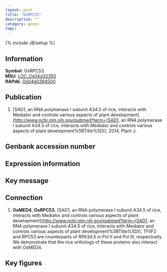 ```yaml
---
layout: post
title: "OsRPC53"
description: ""
category: genes
tags: 
---
```

{% include JB/setup %}

## Information
__Symbol__: OsRPC53  
__MSU__: [LOC_Os04g32350](http://rice.plantbiology.msu.edu/cgi-bin/ORF_infopage.cgi?orf=LOC_Os04g32350)  
__RAPdb__: [Os04g0394500](http://rapdb.dna.affrc.go.jp/viewer/gbrowse_details/irgsp1?name=Os04g0394500)  

## Publication
1. [SAD1, an RNA polymerase I subunit A34.5 of rice, interacts with Mediator and controls various aspects of plant development](http://www.ncbi.nlm.nih.gov/pubmed?term=(SAD1, an RNA polymerase I subunit A34.5 of rice, interacts with Mediator and controls various aspects of plant development%5BTitle%5D)), 2014, Plant J.

## Genbank accession number

## Expression information

## Key message

## Connection
1. __OsMED4__, __OsRPC53__, [SAD1, an RNA polymerase I subunit A34.5 of rice, interacts with Mediator and controls various aspects of plant development](http://www.ncbi.nlm.nih.gov/pubmed?term=(SAD1, an RNA polymerase I subunit A34.5 of rice, interacts with Mediator and controls various aspects of plant development%5BTitle%5D)), TFIIF2 and RPC53 are counterparts of RPA34.5 in Pol II and Pol III, respectively. We demonstrate that the rice orthologs of these proteins also interact with OsMED4.

## Key figures


